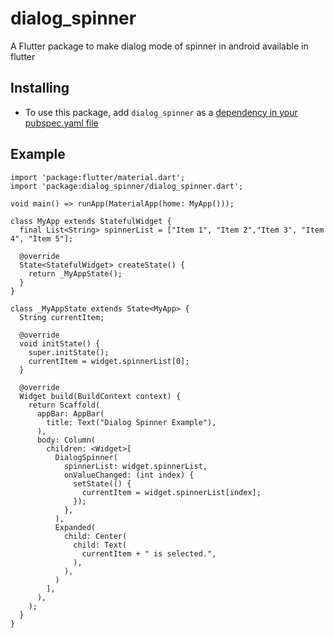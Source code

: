 # dialog_spinner

A Flutter package to make dialog mode of spinner in android available in flutter

## Installing

* To use this package, add ```dialog_spinner``` as a [dependency in your pubspec.yaml file](https://flutter.dev/docs/development/packages-and-plugins/using-packages)

## Example

    import 'package:flutter/material.dart';
    import 'package:dialog_spinner/dialog_spinner.dart';

    void main() => runApp(MaterialApp(home: MyApp()));

    class MyApp extends StatefulWidget {
      final List<String> spinnerList = ["Item 1", "Item 2","Item 3", "Item 4", "Item 5"];

      @override
      State<StatefulWidget> createState() {
        return _MyAppState();
      }
    }

    class _MyAppState extends State<MyApp> {
      String currentItem;

      @override
      void initState() {
        super.initState();
        currentItem = widget.spinnerList[0];
      }

      @override
      Widget build(BuildContext context) {
        return Scaffold(
          appBar: AppBar(
            title: Text("Dialog Spinner Example"),
          ),
          body: Column(
            children: <Widget>[
              DialogSpinner(
                spinnerList: widget.spinnerList,
                onValueChanged: (int index) {
                  setState(() {
                    currentItem = widget.spinnerList[index];
                  });
                },
              ),
              Expanded(
                child: Center(
                  child: Text(
                    currentItem + " is selected.",
                  ),
                ),
              )
            ],
          ),
        );
      }
    }
